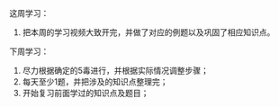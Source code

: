 ﻿这周学习：
1. 把本周的学习视频大致开完，并做了对应的例题以及巩固了相应知识点。

下周学习：
1. 尽力根据确定的5毒进行，并根据实际情况调整步骤；
2. 每天至少1题，并把涉及的知识点整理完；
3. 开始复习前面学过的知识点及题目；
